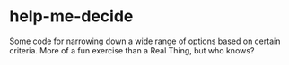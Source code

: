 # help-me-decide
Some code for narrowing down a wide range of options based on certain criteria. More of a fun exercise than a Real Thing, but who knows?
